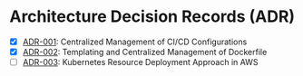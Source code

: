 # Architecture Decision Records (ADR)

- [x] [ADR-001](ADR-001.md): Centralized Management of CI/CD Configurations
- [x] [ADR-002](ADR-002.md): Templating and Centralized Management of Dockerfile
- [ ] [ADR-003](ADR-003.md): Kubernetes Resource Deployment Approach in AWS
